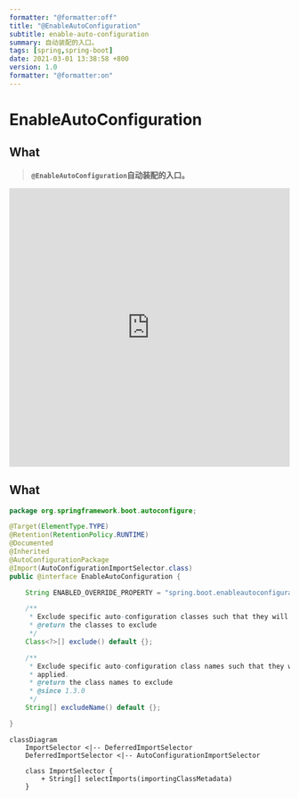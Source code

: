 ```yaml
---
formatter: "@formatter:off"
title: "@EnableAutoConfiguration"
subtitle: enable-auto-configuration 
summary: 自动装配的入口。
tags: [spring,spring-boot] 
date: 2021-03-01 13:38:58 +800 
version: 1.0
formatter: "@formatter:on"
---
```


# EnableAutoConfiguration

## What

> **`@EnableAutoConfiguration`自动装配的入口。**



<iframe id="embed_dom" name="embed_dom" frameborder="0" style="display:block;width:100%; height:500px;" src="https://www.processon.
com/embed/603c79915653bb36bbe62596"></iframe>


## What

```java
package org.springframework.boot.autoconfigure;

@Target(ElementType.TYPE)
@Retention(RetentionPolicy.RUNTIME)
@Documented
@Inherited
@AutoConfigurationPackage
@Import(AutoConfigurationImportSelector.class)
public @interface EnableAutoConfiguration {

	String ENABLED_OVERRIDE_PROPERTY = "spring.boot.enableautoconfiguration";

	/**
	 * Exclude specific auto-configuration classes such that they will never be applied.
	 * @return the classes to exclude
	 */
	Class<?>[] exclude() default {};

	/**
	 * Exclude specific auto-configuration class names such that they will never be
	 * applied.
	 * @return the class names to exclude
	 * @since 1.3.0
	 */
	String[] excludeName() default {};

}
```


```mermaid
classDiagram
    ImportSelector <|-- DeferredImportSelector
    DeferredImportSelector <|-- AutoConfigurationImportSelector
    
    class ImportSelector {
        + String[] selectImports(importingClassMetadata)
    }
```



